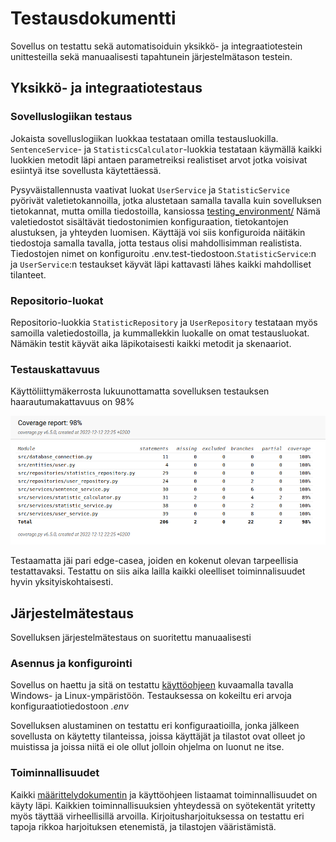 # Testausdokumentti

Sovellus on testattu sekä automatisoiduin yksikkö- ja integraatiotestein unittesteilla sekä manuaalisesti tapahtunein järjestelmätason testein.

## Yksikkö- ja integraatiotestaus

### Sovelluslogiikan testaus

Jokaista sovelluslogiikan luokkaa testataan omilla testausluokilla. `SentenceService`- ja `StatisticsCalculator`-luokkia testataan käymällä kaikki luokkien metodit läpi antaen parametreiksi realistiset arvot jotka voisivat esiintyä itse sovellusta käytettäessä.

Pysyväistallennusta vaativat luokat `UserService` ja `StatisticService` pyörivät valetietokannoilla, jotka alustetaan samalla tavalla kuin sovelluksen tietokannat, mutta omilla tiedostoilla, kansiossa [testing_environment/](../TypingTest/src/tests/testing_envionment/) Nämä valetiedostot sisältävät tiedostonimien konfiguraation, tietokantojen alustuksen, ja yhteyden luomisen. Käyttäjä voi siis konfiguroida näitäkin tiedostoja samalla tavalla, jotta testaus olisi mahdollisimman realistista. Tiedostojen nimet on konfiguroitu .env.test-tiedostoon.`StatisticService`:n ja `UserService`:n testaukset käyvät läpi kattavasti lähes kaikki mahdolliset tilanteet. 

### Repositorio-luokat

Repositorio-luokkia `StatisticRepository` ja `UserRepository` testataan myös samoilla valetiedostoilla, ja kummallekkin luokalle on omat testausluokat. Nämäkin testit käyvät aika läpikotaisesti kaikki metodit ja skenaariot.

### Testauskattavuus

Käyttöliittymäkerrosta lukuunottamatta sovelluksen testauksen haarautumakattavuus on 98%

![testauskattavuus](kuvat/coverage_report.png)

Testaamatta jäi pari edge-casea, joiden en kokenut olevan tarpeellisia testattavaksi. Testattu on siis aika lailla kaikki oleelliset toiminnalisuudet hyvin yksityiskohtaisesti.

## Järjestelmätestaus

Sovelluksen järjestelmätestaus on suoritettu manuaalisesti

### Asennus ja konfigurointi

Sovellus on haettu ja sitä on testattu [käyttöohjeen](k%C3%A4ytt%C3%B6ohje.md) kuvaamalla tavalla Windows- ja Linux-ympäristöön. Testauksessa on kokeiltu eri arvoja konfiguraatiotiedostoon _.env_

Sovelluksen alustaminen on testattu eri konfiguraatioilla, jonka jälkeen sovellusta on käytetty tilanteissa, joissa käyttäjät ja tilastot ovat olleet jo muistissa ja joissa niitä ei ole ollut jolloin ohjelma on luonut ne itse.

### Toiminnallisuudet

Kaikki [määrittelydokumentin](vaatimusm%C3%A4%C3%A4rittely.md) ja käyttöohjeen listaamat toiminnallisuudet on käyty läpi. Kaikkien toiminnallisuuksien yhteydessä on syötekentät yritetty myös täyttää virheellisillä arvoilla. Kirjoitusharjoituksessa on testattu eri tapoja rikkoa harjoituksen etenemistä, ja tilastojen vääristämistä.